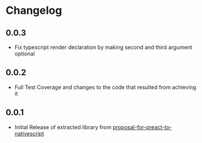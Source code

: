 # Changelog

## 0.0.3
- Fix typescript render declaration by making second and third argument optional

## 0.0.2
- Full Test Coverage and changes to the code that resulted from achieving it

## 0.0.1
- Initial Release of extracted library from [proposal-for-preact-to-nativescript](https://github.com/Hizoul/proposal-for-preact-to-nativescript)